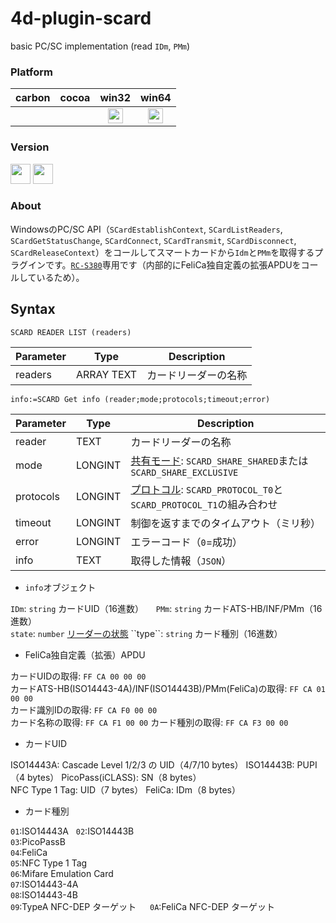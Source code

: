# 4d-plugin-scard
basic PC/SC implementation (read ``IDm``, ``PMm``) 

### Platform

| carbon | cocoa | win32 | win64 |
|:------:|:-----:|:---------:|:---------:|
|||<img src="https://cloud.githubusercontent.com/assets/1725068/22371562/1b091f0a-e4db-11e6-8458-8653954a7cce.png" width="24" height="24" />|<img src="https://cloud.githubusercontent.com/assets/1725068/22371562/1b091f0a-e4db-11e6-8458-8653954a7cce.png" width="24" height="24" />|

### Version

<img src="https://cloud.githubusercontent.com/assets/1725068/18940649/21945000-8645-11e6-86ed-4a0f800e5a73.png" width="32" height="32" /> <img src="https://cloud.githubusercontent.com/assets/1725068/18940648/2192ddba-8645-11e6-864d-6d5692d55717.png" width="32" height="32" />

### About

WindowsのPC/SC API（``SCardEstablishContext``, ``SCardListReaders``, ``SCardGetStatusChange``, ``SCardConnect``, ``SCardTransmit``, ``SCardDisconnect``, ``SCardReleaseContext``）をコールしてスマートカードから``Idm``と``PMm``を取得するプラグインです。[``RC-S380``](https://www.sony.co.jp/Products/felica/consumer/products/RC-S380.html)専用です（内部的にFeliCa独自定義の拡張APDUをコールしているため）。

## Syntax

```
SCARD READER LIST (readers)
```

Parameter|Type|Description
------------|------------|----
readers|ARRAY TEXT|カードリーダーの名称

```
info:=SCARD Get info (reader;mode;protocols;timeout;error)
```

Parameter|Type|Description
------------|------------|----
reader|TEXT|カードリーダーの名称
mode|LONGINT|[共有モード](https://msdn.microsoft.com/en-us/library/windows/desktop/aa379473(v=vs.85).aspx): ``SCARD_SHARE_SHARED``または``SCARD_SHARE_EXCLUSIVE``
protocols|LONGINT|[プロトコル](https://msdn.microsoft.com/en-us/library/windows/desktop/aa379473(v=vs.85).aspx): ``SCARD_PROTOCOL_T0``と``SCARD_PROTOCOL_T1``の組み合わせ
timeout|LONGINT|制御を返すまでのタイムアウト（ミリ秒）
error|LONGINT|エラーコード（``0``=成功）
info|TEXT|取得した情報（``JSON``）

* ``info``オブジェクト

``IDm``: ``string`` カードUID（16進数）    
``PMm``: ``string`` カードATS-HB/INF/PMm（16進数）  
``state``: ``number``   [リーダーの状態](https://msdn.microsoft.com/en-us/library/windows/desktop/aa379808(v=vs.85).aspx)  
``type``: ``string`` カード種別（16進数）   

* FeliCa独自定義（拡張）APDU

カードUIDの取得: ``FF CA 00 00 00``  
カードATS-HB(ISO14443-4A)/INF(ISO14443B)/PMm(FeliCa)の取得: ``FF CA 01 00 00``  
カード識別IDの取得: ``FF CA F0 00 00``  
カード名称の取得: ``FF CA F1 00 00`` 
カード種別の取得: ``FF CA F3 00 00`` 

* カードUID

ISO14443A: Cascade Level 1/2/3 の UID（4/7/10 bytes） 
ISO14443B: PUPI（4 bytes） 
PicoPass(iCLASS): SN（8 bytes）  
NFC Type 1 Tag: UID（7 bytes） 
FeliCa: IDm（8 bytes） 

* カード種別

``01``:ISO14443A  
``02``:ISO14443B  
``03``:PicoPassB  
``04``:FeliCa  
``05``:NFC Type 1 Tag    
``06``:Mifare Emulation Card    
``07``:ISO14443-4A  
``08``:ISO14443-4B  
``09``:TypeA NFC-DEP ターゲット 　
``0A``:FeliCa NFC-DEP ターゲット 
